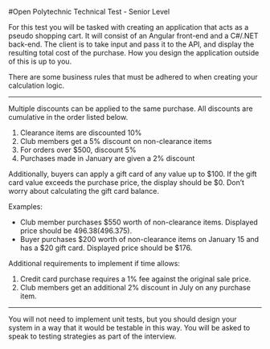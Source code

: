 #Open Polytechnic Technical Test - Senior Level

For this test you will be tasked with creating an application that acts as a pseudo shopping cart. It will consist of an Angular front-end and a C#/.NET back-end. The client is to take input and pass it to the API, and display the resulting total cost of the purchase. How you design the application outside of this is up to you.

There are some business rules that must be adhered to when creating your calculation logic.

-----------------------------------------

Multiple discounts can be applied to the same purchase. All discounts are cumulative in the order listed below.

1.	Clearance items are discounted 10%
2.	Club members get a 5% discount on non-clearance items
3.	For orders over $500, discount 5%
4.	Purchases made in January are given a 2% discount

Additionally, buyers can apply a gift card of any value up to $100. If the gift card value exceeds the purchase price, the display should be $0. Don’t worry about calculating the gift card balance.

Examples:
- Club member purchases $550 worth of non-clearance items. Displayed price should be $496.38 ($496.375).
- Buyer purchases $200 worth of non-clearance items on January 15 and has a $20 gift card. Displayed price should be $176.

Additional requirements to implement if time allows:

1.	Credit card purchase requires a 1% fee against the original sale price.
2.	Club members get an additional 2% discount in July on any purchase item.

-----------------------------------------

You will not need to implement unit tests, but you should design your system in a way that it would be testable in this way. You will be asked to speak to testing strategies as part of the interview.